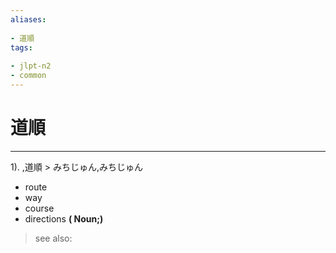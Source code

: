 ```yaml
---
aliases:
    
- 道順
tags:
    
- jlpt-n2
- common
---
```


# 道順
---
1).
,道順 > みちじゅん,みちじゅん

- route
- way
- course
- directions
**( Noun;)**
> see also: 
            